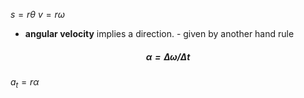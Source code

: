 $s = r \theta$ 
$v = r \omega$ 

- **angular velocity** implies a direction. - given by another hand rule
##### $$ \alpha = \Delta \omega / \Delta t$$
$a_t = r \alpha$ 



